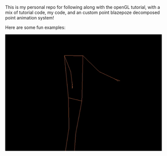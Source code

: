 This is my personal repo for following along with the openGL tutorial, with a mix of tutorial code, my code, and an custom point blazepoze decomposed point animation system!

Here are some fun examples:

![WHEEE](https://github.com/MaxRStevens-1/OpenGL_Testing/blob/skeleton_blazepose/git_gifs/sping.gif)
